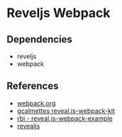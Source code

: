 # Reveljs Webpack

## Dependencies

- reveljs
- webpack

## References

- [webpack.org](https://webpack.js.org/)
- [gcalmettes reveal.js-webpack-kit](https://github.com/gcalmettes/reveal.js-webpack-kit)
- [rbi - reveal.js-webpack-example](https://github.com/rbi/reveal.js-webpack-example)
- [revealjs](https://revealjs.com/)

